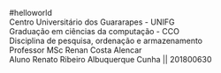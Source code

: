 #helloworld<br/>
Centro Universitário dos Guararapes - UNIFG<BR/>
Graduação em ciências da computação - CCO<br/>
Disciplina de pesquisa, ordenação e armazenamento<br/>
Professor MSc Renan Costa Alencar<br/>
Aluno Renato Ribeiro Albuquerque Cunha || 201800630
